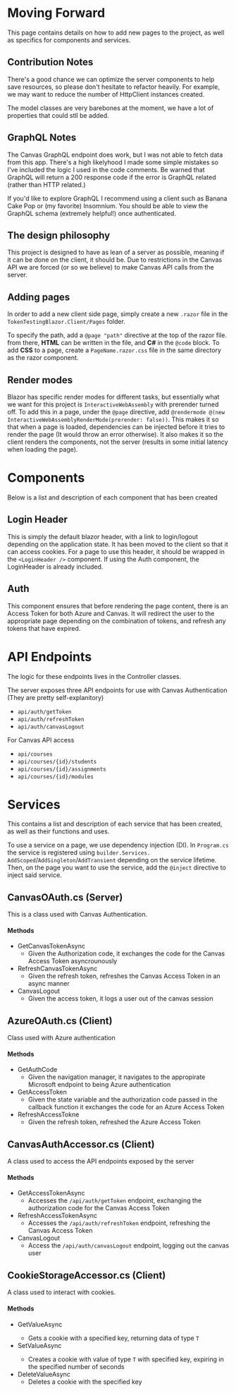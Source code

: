# Moving Forward

This page contains details on how to add new pages to the project, as well as specifics for components and services.

## Contribution Notes

There's a good chance we can optimize the server components to help save resources, so please don't hesitate to refactor heavily. For example, we may want to reduce the number of HttpClient instances created.

The model classes are very barebones at the moment, we have a lot of properties that could stll be added.

## GraphQL Notes

The Canvas GraphQL endpoint does work, but I was not able to fetch data from this app. There's a high likelyhood I made some simple mistakes so I've included the logic I used in the code comments. Be warned that GraphQL will return a 200 response code if the error is GraphQL related (rather than HTTP related.)

If you'd like to explore GraphQL I recommend using a client such as Banana Cake Pop or (my favorite) Insomnium. You should be able to view the GraphQL schema (extremely helpful!) once authenticated.

## The design philosophy

This project is designed to have as lean of a server as possible, meaning if it can be done on the client, it should be. Due to restrictions in the Canvas API we are forced (or so we believe) to make Canvas API calls from the server.

## Adding pages

In order to add a new client side page, simply create a new `.razor` file in the `TokenTestingBlazor.Client/Pages` folder.

To specify the path, add a `@page "path"` directive at the top of the razor file. from there, **HTML** can be written in the file, and **C#** in the `@code` block.
To add **CSS** to a page, create a `PageName.razor.css` file in the same directory as the razor component.

## Render modes

Blazor has specific render modes for different tasks, but essentially what we want for this project is `InteractiveWebAssembly` with prerender turned off. To add this in a page,
under the `@page` directive, add `@rendermode @(new InteractiveWebAssemblyRenderMode(prerender: false))`. This makes it so that when a page is loaded, dependencies can be injected before it tries to render the page (It would throw an error otherwise). It also makes it so the client renders the components, not the server (results in some initial latency when loading the page).

# Components

Below is a list and description of each component that has been created

## Login Header

This is simply the default blazor header, with a link to login/logout depending on the application state. It has been moved to the client so that it can access cookies.
For a page to use this header, it should be wrapped in the `<LoginHeader />` component. If using the Auth component, the LoginHeader is already included.

## Auth

This component ensures that before rendering the page content, there is an Access Token for both Azure and Canvas. It will redirect the user to the appropriate page depending on the combination of tokens, and refresh any tokens that have expired.

# API Endpoints

The logic for these endpoints lives in the Controller classes.

The server exposes three API endpoints for use with Canvas Authentication (They are pretty self-explanitory)

- `api/auth/getToken`
- `api/auth/refreshToken`
- `api/auth/canvasLogout`

For Canvas API access

- `api/courses`
- `api/courses/{id}/students`
- `api/courses/{id}/assignments`
- `api/courses/{id}/modules`

# Services

This contains a list and description of each service that has been created, as well as their functions and uses.

To use a service on a page, we use dependency injection (DI). In `Program.cs` the service is registered using `builder.Services.` `AddScoped`/`AddSingleton`/`AddTransient` depending on the service lifetime.
Then, on the page you want to use the service, add the `@inject` directive to inject said service.

## CanvasOAuth.cs (Server)

This is a class used with Canvas Authentication.

#### Methods

- GetCanvasTokenAsync
    - Given the Authorization code, it exchanges the code for the Canvas Access Token asyncrounously
- RefreshCanvasTokenAsync
    - Given the refresh token, refreshes the Canvas Access Token in an async manner
- CanvasLogout
    - Given the access token, it logs a user out of the canvas session

## AzureOAuth.cs (Client)

Class used with Azure authentication

#### Methods

- GetAuthCode
    - Given the navigation manager, it navigates to the appropirate Microsoft endpoint to being Azure authentication
- GetAccessToken
    - Given the state variable and the authorization code passed in the callback function it exchanges the code for an Azure Access Token
- RefreshAccessTokne
    - Given the refresh token, refreshed the Azure Access Token

## CanvasAuthAccessor.cs (Client)

A class used to access the API endpoints exposed by the server

#### Methods

- GetAccessTokenAsync
    - Accesses the `/api/auth/getToken` endpoint, exchanging the authorization code for the Canvas Access Token
- RefreshAccessTokenAsync
    - Accesses the `/api/auth/refreshToken` endpoint, refreshing the Canvas Access Token
- CanvasLogout
    - Access the `/api/auth/canvasLogout` endpoint, logging out the canvas user

## CookieStorageAccessor.cs (Client)

A class used to interact with cookies.

#### Methods

- GetValueAsync<T>
    - Gets a cookie with a specified key, returning data of type `T`
- SetValueAsync<T>
    - Creates a cookie with value of type `T` with specified key, expiring in the specified number of seconds
- DeleteValueAsync
    - Deletes a cookie with the specified key
